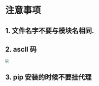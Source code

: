 # 注意事项

## 1. 文件名字不要与模块名相同.

## 2. ascll 码

<img src="C:\Users\zhazh\Desktop\tstmp_20220720103835.jpg" style="zoom: 67%;" />



## 3. pip 安装的时候不要挂代理

### 











